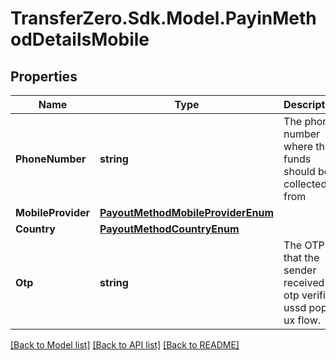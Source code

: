 
# TransferZero.Sdk.Model.PayinMethodDetailsMobile

## Properties

Name | Type | Description | Notes
------------ | ------------- | ------------- | -------------
**PhoneNumber** | **string** | The phone number where the funds should be collected from | [optional] 
**MobileProvider** | [**PayoutMethodMobileProviderEnum**](PayoutMethodMobileProviderEnum.md) |  | [optional] 
**Country** | [**PayoutMethodCountryEnum**](PayoutMethodCountryEnum.md) |  | [optional] 
**Otp** | **string** | The OTP that the sender received in otp verified ussd popup ux flow. | [optional] 

[[Back to Model list]](../README.md#documentation-for-models)
[[Back to API list]](../README.md#documentation-for-api-endpoints)
[[Back to README]](../README.md)

